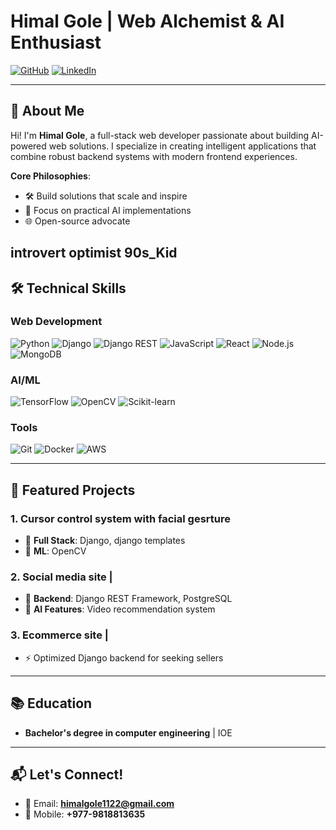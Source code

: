 # Himal Gole | Web Alchemist & AI Enthusiast

[![GitHub](https://img.shields.io/github/followers/username?style=social)](https://github.com/himalgole)
[![LinkedIn](https://img.shields.io/badge/LinkedIn-Connect-blue)](https://www.linkedin.com/in/himal-gole-b02182244/)


---

## 👋 About Me
Hi! I'm **Himal Gole**, a full-stack web developer passionate about building AI-powered web solutions. I specialize in creating intelligent applications that combine robust backend systems with modern frontend experiences.

**Core Philosophies**:
- 🛠️ Build solutions that scale and inspire
- 🤖 Focus on practical AI implementations
- 🌐 Open-source advocate

introvert  optimist 90s_Kid
---

## 🛠 Technical Skills

### **Web Development**
![Python](https://img.shields.io/badge/-Python-3776AB?logo=python&logoColor=white)
![Django](https://img.shields.io/badge/-Django-092E20?logo=django&logoColor=white)
![Django REST](https://img.shields.io/badge/-Django%20REST-FF1709?logo=django&logoColor=white)
![JavaScript](https://img.shields.io/badge/-JavaScript-F7DF1E?logo=javascript&logoColor=black)
![React](https://img.shields.io/badge/-React-61DAFB?logo=react&logoColor=black)
![Node.js](https://img.shields.io/badge/-Node.js-339933?logo=node.js&logoColor=white)
![MongoDB](https://img.shields.io/badge/-MongoDB-47A248?logo=mongodb&logoColor=white)

### **AI/ML**
![TensorFlow](https://img.shields.io/badge/-TensorFlow-FF6F00?logo=tensorflow&logoColor=white)
![OpenCV](https://img.shields.io/badge/-OpenCV-5C3EE8?logo=opencv&logoColor=white)
![Scikit-learn](https://img.shields.io/badge/-Scikit--learn-F7931E?logo=scikit-learn&logoColor=white)

### **Tools**
![Git](https://img.shields.io/badge/-Git-F05032?logo=git&logoColor=white)
![Docker](https://img.shields.io/badge/-Docker-2496ED?logo=docker&logoColor=white)
![AWS](https://img.shields.io/badge/-AWS-232F3E?logo=amazon-aws&logoColor=white)

---

## 🚀 Featured Projects

### 1. **Cursor control system with facial gesrture** 
- 🛒 **Full Stack**: Django, django templates
- 🤖 **ML**: OpenCV

### 2. **Social media site** | 
- 🏥 **Backend**: Django REST Framework, PostgreSQL
- 🤖 **AI Features**: Video recommendation system

### 3. **Ecommerce site** | 
- ⚡ Optimized Django backend for seeking sellers

---

## 📚 Education
- **Bachelor's degree in computer engineering** | IOE

---

## 📬 Let's Connect!
- 💌 Email: **himalgole1122@gmail.com**
- 📱 Mobile: **+977-9818813635**
